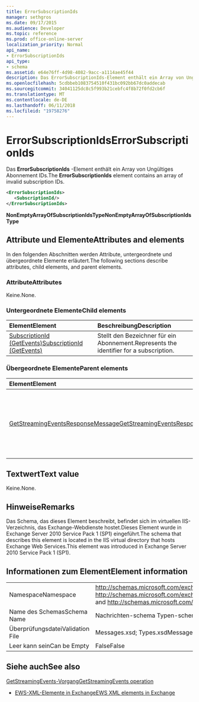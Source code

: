 ```yaml
---
title: ErrorSubscriptionIds
manager: sethgros
ms.date: 09/17/2015
ms.audience: Developer
ms.topic: reference
ms.prod: office-online-server
localization_priority: Normal
api_name:
- ErrorSubscriptionIds
api_type:
- schema
ms.assetid: e64e76ff-4d98-4082-9acc-a1114ae45f44
description: Das ErrorSubscriptionIds-Element enthält ein Array von Ungültiges Abonnement IDs.
ms.openlocfilehash: 5cdbbeb1083754510f431bc092bb67dc0addecab
ms.sourcegitcommit: 34041125dc8c5f993b21cebfc4f8b72f0fd2cb6f
ms.translationtype: MT
ms.contentlocale: de-DE
ms.lasthandoff: 06/11/2018
ms.locfileid: "19758276"
---
```

# <a name="errorsubscriptionids"></a><span data-ttu-id="3ab39-103">ErrorSubscriptionIds</span><span class="sxs-lookup"><span data-stu-id="3ab39-103">ErrorSubscriptionIds</span></span>

<span data-ttu-id="3ab39-104">Das **ErrorSubscriptionIds** -Element enthält ein Array von Ungültiges Abonnement IDs.</span><span class="sxs-lookup"><span data-stu-id="3ab39-104">The **ErrorSubscriptionIds** element contains an array of invalid subscription IDs.</span></span> 
  
```xml
<ErrorSubscriptionIds>
   <SubscriptionId/>
</ErrorSubscriptionIds>
```

 <span data-ttu-id="3ab39-105">**NonEmptyArrayOfSubscriptionIdsType**</span><span class="sxs-lookup"><span data-stu-id="3ab39-105">**NonEmptyArrayOfSubscriptionIdsType**</span></span>
## <a name="attributes-and-elements"></a><span data-ttu-id="3ab39-106">Attribute und Elemente</span><span class="sxs-lookup"><span data-stu-id="3ab39-106">Attributes and elements</span></span>

<span data-ttu-id="3ab39-107">In den folgenden Abschnitten werden Attribute, untergeordnete und übergeordnete Elemente erläutert.</span><span class="sxs-lookup"><span data-stu-id="3ab39-107">The following sections describe attributes, child elements, and parent elements.</span></span>
  
### <a name="attributes"></a><span data-ttu-id="3ab39-108">Attribute</span><span class="sxs-lookup"><span data-stu-id="3ab39-108">Attributes</span></span>

<span data-ttu-id="3ab39-109">Keine.</span><span class="sxs-lookup"><span data-stu-id="3ab39-109">None.</span></span>
  
### <a name="child-elements"></a><span data-ttu-id="3ab39-110">Untergeordnete Elemente</span><span class="sxs-lookup"><span data-stu-id="3ab39-110">Child elements</span></span>

|<span data-ttu-id="3ab39-111">**Element**</span><span class="sxs-lookup"><span data-stu-id="3ab39-111">**Element**</span></span>|<span data-ttu-id="3ab39-112">**Beschreibung**</span><span class="sxs-lookup"><span data-stu-id="3ab39-112">**Description**</span></span>|
|:-----|:-----|
|[<span data-ttu-id="3ab39-113">SubscriptionId (GetEvents)</span><span class="sxs-lookup"><span data-stu-id="3ab39-113">SubscriptionId (GetEvents)</span></span>](subscriptionid-getevents.md) <br/> |<span data-ttu-id="3ab39-114">Stellt den Bezeichner für ein Abonnement.</span><span class="sxs-lookup"><span data-stu-id="3ab39-114">Represents the identifier for a subscription.</span></span>  <br/> |
   
### <a name="parent-elements"></a><span data-ttu-id="3ab39-115">Übergeordnete Elemente</span><span class="sxs-lookup"><span data-stu-id="3ab39-115">Parent elements</span></span>

|<span data-ttu-id="3ab39-116">**Element**</span><span class="sxs-lookup"><span data-stu-id="3ab39-116">**Element**</span></span>|<span data-ttu-id="3ab39-117">**Beschreibung**</span><span class="sxs-lookup"><span data-stu-id="3ab39-117">**Description**</span></span>|
|:-----|:-----|
|[<span data-ttu-id="3ab39-118">GetStreamingEventsResponseMessage</span><span class="sxs-lookup"><span data-stu-id="3ab39-118">GetStreamingEventsResponseMessage</span></span>](getstreamingeventsresponsemessage.md) <br/> |<span data-ttu-id="3ab39-119">Enthält den Status und das Ergebnis einer einzelnen Anforderung [GetStreamingEvents Vorgang](getstreamingevents-operation.md) .</span><span class="sxs-lookup"><span data-stu-id="3ab39-119">Contains the status and result of a single [GetStreamingEvents operation](getstreamingevents-operation.md) request.</span></span>  <br/> |
   
## <a name="text-value"></a><span data-ttu-id="3ab39-120">Textwert</span><span class="sxs-lookup"><span data-stu-id="3ab39-120">Text value</span></span>

<span data-ttu-id="3ab39-121">Keine.</span><span class="sxs-lookup"><span data-stu-id="3ab39-121">None.</span></span>
  
## <a name="remarks"></a><span data-ttu-id="3ab39-122">Hinweise</span><span class="sxs-lookup"><span data-stu-id="3ab39-122">Remarks</span></span>

<span data-ttu-id="3ab39-123">Das Schema, das dieses Element beschreibt, befindet sich im virtuellen IIS-Verzeichnis, das Exchange-Webdienste hostet.Dieses Element wurde in Exchange Server 2010 Service Pack 1 (SP1) eingeführt.</span><span class="sxs-lookup"><span data-stu-id="3ab39-123">The schema that describes this element is located in the IIS virtual directory that hosts Exchange Web Services.This element was introduced in Exchange Server 2010 Service Pack 1 (SP1).</span></span>
  
## <a name="element-information"></a><span data-ttu-id="3ab39-124">Informationen zum Element</span><span class="sxs-lookup"><span data-stu-id="3ab39-124">Element information</span></span>

|||
|:-----|:-----|
|<span data-ttu-id="3ab39-125">Namespace</span><span class="sxs-lookup"><span data-stu-id="3ab39-125">Namespace</span></span>  <br/> |<span data-ttu-id="3ab39-126">http://schemas.microsoft.com/exchange/services/2006/messages und http://schemas.microsoft.com/exchange/services/2006/types</span><span class="sxs-lookup"><span data-stu-id="3ab39-126">http://schemas.microsoft.com/exchange/services/2006/messages and http://schemas.microsoft.com/exchange/services/2006/types</span></span>  <br/> |
|<span data-ttu-id="3ab39-127">Name des Schemas</span><span class="sxs-lookup"><span data-stu-id="3ab39-127">Schema Name</span></span>  <br/> |<span data-ttu-id="3ab39-128">Nachrichten-schema Typen-schema</span><span class="sxs-lookup"><span data-stu-id="3ab39-128">Messages schema; Types schema</span></span>  <br/> |
|<span data-ttu-id="3ab39-129">Überprüfungsdatei</span><span class="sxs-lookup"><span data-stu-id="3ab39-129">Validation File</span></span>  <br/> |<span data-ttu-id="3ab39-130">Messages.xsd; Types.xsd</span><span class="sxs-lookup"><span data-stu-id="3ab39-130">Messages.xsd; Types.xsd</span></span>  <br/> |
|<span data-ttu-id="3ab39-131">Leer kann sein</span><span class="sxs-lookup"><span data-stu-id="3ab39-131">Can be Empty</span></span>  <br/> |<span data-ttu-id="3ab39-132">False</span><span class="sxs-lookup"><span data-stu-id="3ab39-132">False</span></span>  <br/> |
   
## <a name="see-also"></a><span data-ttu-id="3ab39-133">Siehe auch</span><span class="sxs-lookup"><span data-stu-id="3ab39-133">See also</span></span>



[<span data-ttu-id="3ab39-134">GetStreamingEvents-Vorgang</span><span class="sxs-lookup"><span data-stu-id="3ab39-134">GetStreamingEvents operation</span></span>](getstreamingevents-operation.md)


- [<span data-ttu-id="3ab39-135">EWS-XML-Elemente in Exchange</span><span class="sxs-lookup"><span data-stu-id="3ab39-135">EWS XML elements in Exchange</span></span>](ews-xml-elements-in-exchange.md)

